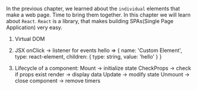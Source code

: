 In the previous chapter, we learned about the `individual` elements that make a
web page. Time to bring them together. In this chapter we will learn about
`React`. `React` is a library, that makes building SPAs(Single Page
Application) very easy.

1. Virtual DOM

2. JSX
onClick -> listener for events
<CustomElement onClick={onClickFunction}>hello</CustomElement> => {
    name: 'Custom Element', type: react-element, children: {
        type: string, value: 'hello'
        }
    }

3. Lifecycle of a component:
Mount -> initialize state
CheckProps -> check if props exist
render -> display data
Update -> modify state
Unmount -> close component -> remove timers
